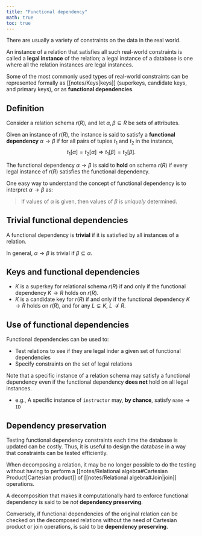 ```yaml
---
title: "Functional dependency"
math: true
toc: true
---
```


There are usually a variety of constraints on the data in the real world.

An instance of a relation that satisfies all such real-world constraints is called a **legal instance** of the relation; a legal instance of a database is one where all the relation instances are legal instances.

Some of the most commonly used types of real-world constraints can be represented formally as [[notes/Keys|keys]] (superkeys, candidate keys, and primary keys), or as **functional dependencies**.

## Definition

Consider a relation schema $r(R)$, and let $\alpha, \beta \subseteq R$ be sets of attributes.

Given an instance of $r(R)$, the instance is said to satisfy a **functional dependency** $\alpha \to \beta$ if for all pairs of tuples $t_1$ and $t_2$ in the instance, 
$$
t_1[\alpha] = t_2[\alpha] \Rightarrow t_1[\beta] = t_2[\beta].
$$

The functional dependency $\alpha \to \beta$ is said to **hold** on schema $r(R)$ if every legal instance of $r(R)$ satisfies the functional dependency.

One easy way to understand the concept of functional dependency is to interpret $\alpha \to \beta$ as: 
> If values of $\alpha$ is given, then values of $\beta$ is _uniquely_ determined.

## Trivial functional dependencies

A functional dependency is **trivial** if it is satisfied by all instances of a relation.

In general, $\alpha \to \beta$ is trivial if $\beta \subseteq \alpha$.

## Keys and functional dependencies

- $K$ is a superkey for relational schema $r(R)$ if and only if the functional dependency $K \to R$ holds on $r(R)$.
- $K$ is a candidate key for $r(R)$ if and only if the functional dependency $K \to R$ holds on $r(R)$, and for any $L \subsetneq K$, $L \not\to R$.

## Use of functional dependencies

Functional dependencies can be used to:
- Test relations to see if they are legal inder a given set of functional dependencies
- Specify constraints on the set of legal relations

Note that a specific instance of a relation schema may satisfy a functional dependency even if the functional dependency **does not** hold on all legal instances.
- e.g., A specific instance of `instructor` may, **by chance**, satisfy $\texttt{name} \to \texttt{ID}$

## Dependency preservation

Testing functional dependency constraints each time the database is updated can be costly. Thus, it is useful to design the database in a way that constraints can be tested efficiently.

When decomposing a relation, it may be no longer possible to do the testing without having to perform a [[notes/Relational algebra#Cartesian Product|Cartesian product]] of [[notes/Relational algebra#Join|join]] operations.

A decomposition that makes it computationally hard to enforce functional dependency is said to be _not_ **dependency preserving**. 

Conversely, if functional dependencies of the original relation can be checked on the decomposed relations without the need of Cartesian product or join operations, is said to be **dependency preserving**.